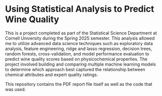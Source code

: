 # Using Statistical Analysis to Predict Wine Quality

This is a project completed as part of the Statistical Science Department at Cornell University during the Spring 2025 semester. This analysis allowed me to utilize advanced data science techniques such as exploratory data analysis, feature engineering, ridge and lasso regression, decision trees, random forests, cross-validation, and model performance evaluation to predict wine quality scores based on physicochemical properties. The project involved building and comparing multiple machine learning models to determine which approach best captured the relationship between chemical attributes and expert quality ratings.

This repository contains the PDF report file itself as well as the code that was used.
